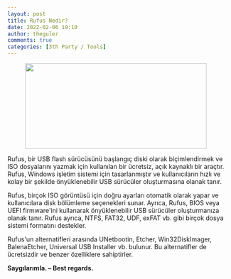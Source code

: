 ```yaml
---
layout: post
title: Rufus Nedir?
date: 2022-02-06 19:10
author: theguler
comments: true
categories: [3th Party / Tools]
---
```

<!-- wp:image {"id":1431,"width":408,"height":193,"sizeSlug":"large","linkDestination":"none"} -->
<figure class="wp-block-image size-large is-resized"><img src="https://farukguler.com/assets/post_images/jjjjj.png?w=600" alt="" class="wp-image-1431" width="408" height="193" /></figure>
<!-- /wp:image -->

<!-- wp:paragraph -->
<p>Rufus, bir USB flash sürücüsünü başlangıç ​​diski olarak biçimlendirmek ve ISO dosyalarını yazmak için kullanılan bir ücretsiz, açık kaynaklı bir araçtır. Rufus, Windows işletim sistemi için tasarlanmıştır ve kullanıcıların hızlı ve kolay bir şekilde önyüklenebilir USB sürücüler oluşturmasına olanak tanır.</p>
<!-- /wp:paragraph -->

<!-- wp:paragraph -->
<p>Rufus, birçok ISO görüntüsü için doğru ayarları otomatik olarak yapar ve kullanıcılara disk bölümleme seçenekleri sunar. Ayrıca, Rufus, BIOS veya UEFI firmware'ini kullanarak önyüklenebilir USB sürücüler oluşturmanıza olanak tanır. Rufus ayrıca, NTFS, FAT32, UDF, exFAT vb. gibi birçok dosya sistemi formatını destekler.</p>
<!-- /wp:paragraph -->

<!-- wp:paragraph -->
<p>Rufus'un alternatifleri arasında UNetbootin, Etcher, Win32DiskImager, BalenaEtcher, Universal USB Installer vb. bulunur. Bu alternatifler de ücretsizdir ve benzer özelliklere sahiptirler.</p>
<!-- /wp:paragraph -->

<!-- wp:paragraph -->
<p><strong>Saygılarımla. – Best regards.</strong></p>
<!-- /wp:paragraph -->
